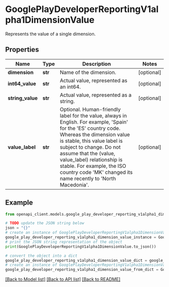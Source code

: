 # GooglePlayDeveloperReportingV1alpha1DimensionValue

Represents the value of a single dimension.

## Properties

Name | Type | Description | Notes
------------ | ------------- | ------------- | -------------
**dimension** | **str** | Name of the dimension. | [optional] 
**int64_value** | **str** | Actual value, represented as an int64. | [optional] 
**string_value** | **str** | Actual value, represented as a string. | [optional] 
**value_label** | **str** | Optional. Human-friendly label for the value, always in English. For example, &#39;Spain&#39; for the &#39;ES&#39; country code. Whereas the dimension value is stable, this value label is subject to change. Do not assume that the (value, value_label) relationship is stable. For example, the ISO country code &#39;MK&#39; changed its name recently to &#39;North Macedonia&#39;. | [optional] 

## Example

```python
from openapi_client.models.google_play_developer_reporting_v1alpha1_dimension_value import GooglePlayDeveloperReportingV1alpha1DimensionValue

# TODO update the JSON string below
json = "{}"
# create an instance of GooglePlayDeveloperReportingV1alpha1DimensionValue from a JSON string
google_play_developer_reporting_v1alpha1_dimension_value_instance = GooglePlayDeveloperReportingV1alpha1DimensionValue.from_json(json)
# print the JSON string representation of the object
print(GooglePlayDeveloperReportingV1alpha1DimensionValue.to_json())

# convert the object into a dict
google_play_developer_reporting_v1alpha1_dimension_value_dict = google_play_developer_reporting_v1alpha1_dimension_value_instance.to_dict()
# create an instance of GooglePlayDeveloperReportingV1alpha1DimensionValue from a dict
google_play_developer_reporting_v1alpha1_dimension_value_from_dict = GooglePlayDeveloperReportingV1alpha1DimensionValue.from_dict(google_play_developer_reporting_v1alpha1_dimension_value_dict)
```
[[Back to Model list]](../README.md#documentation-for-models) [[Back to API list]](../README.md#documentation-for-api-endpoints) [[Back to README]](../README.md)


